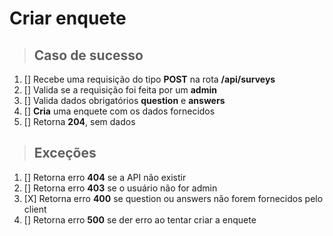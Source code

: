 # Criar enquete

> ## Caso de sucesso

1. [] Recebe uma requisição do tipo **POST** na rota **/api/surveys**
2. [] Valida se a requisição foi feita por um **admin**
3. [] Valida dados obrigatórios **question** e **answers**
4. [] **Cria** uma enquete com os dados fornecidos
5. [] Retorna **204**, sem dados

> ## Exceções

1. [] Retorna erro **404** se a API não existir
2. [] Retorna erro **403** se o usuário não for admin
3. [X] Retorna erro **400** se question ou answers não forem fornecidos pelo client
4. [] Retorna erro **500** se der erro ao tentar criar a enquete